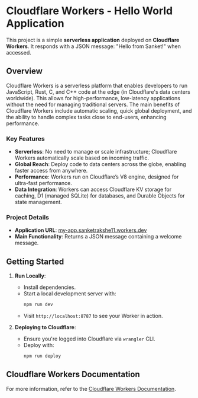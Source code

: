 # Cloudflare Workers - Hello World Application

This project is a simple **serverless application** deployed on **Cloudflare Workers**. It responds with a JSON message: "Hello from Sanket!" when accessed.

## Overview

Cloudflare Workers is a serverless platform that enables developers to run JavaScript, Rust, C, and C++ code at the edge (in Cloudflare's data centers worldwide). This allows for high-performance, low-latency applications without the need for managing traditional servers. The main benefits of Cloudflare Workers include automatic scaling, quick global deployment, and the ability to handle complex tasks close to end-users, enhancing performance.

### Key Features
- **Serverless**: No need to manage or scale infrastructure; Cloudflare Workers automatically scale based on incoming traffic.
- **Global Reach**: Deploy code to data centers across the globe, enabling faster access from anywhere.
- **Performance**: Workers run on Cloudflare’s V8 engine, designed for ultra-fast performance.
- **Data Integration**: Workers can access Cloudflare KV storage for caching, D1 (managed SQLite) for databases, and Durable Objects for state management.

### Project Details
- **Application URL**: [my-app.sanketrakshe11.workers.dev](https://my-app.sanketrakshe11.workers.dev)
- **Main Functionality**: Returns a JSON message containing a welcome message.

## Getting Started

1. **Run Locally**:
   - Install dependencies.
   - Start a local development server with:
     ```bash
     npm run dev
     ```
   - Visit `http://localhost:8787` to see your Worker in action.

2. **Deploying to Cloudflare**:
   - Ensure you're logged into Cloudflare via `wrangler` CLI.
   - Deploy with:
     ```bash
     npm run deploy
     ```

## Cloudflare Workers Documentation

For more information, refer to the [Cloudflare Workers Documentation](https://developers.cloudflare.com/workers/).
